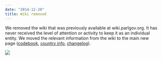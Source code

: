```yaml
---
date: "2014-12-20"
title: Wiki removed
---
```


We removed the wiki that was previously available at wiki.parlgov.org. It has never received the level of attention or activity to keep it as an individual entity. We moved the relevant information from the wiki to the main new page ([codebook](http://www.parlgov.org/documentation/codebook/), [country info](http://www.parlgov.org/documentation/country/), [changelog](http://www.parlgov.org/documentation/changelog/)).

![](/images/parliament-germany.jpg)
